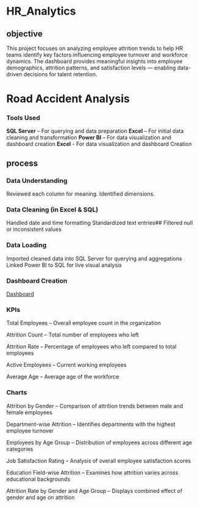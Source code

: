 # HR_Analytics
## objective
This project focuses on analyzing employee attrition trends to help HR teams identify key factors influencing employee turnover and workforce dynamics. The dashboard provides meaningful insights into employee demographics, attrition patterns, and satisfaction levels — enabling data-driven decisions for talent retention.

# Road Accident Analysis

### Tools Used
**SQL Server** – For querying and data preparation
**Excel** – For initial data cleaning and transformation
**Power BI** – For data visualization and dashboard creation
**Excel** - For data visualization and dashboard Creation
## process
### Data Understanding
  Reviewed each column for meaning.
  Identified dimensions.
### Data Cleaning (in Excel & SQL)
  Handled date and time formatting
  Standardized text entries##
  Filtered null or inconsistent values
### Data Loading
  Imported cleaned data into SQL Server for querying and aggregations
  Linked Power BI to SQL for live visual analysis
### Dashboard Creation
 <a href="https://github.com/siddharthsinghnegi/HR_Analytics/blob/main/Screenshot%202025-08-03%20135155.png">Dashboard</a>
### KPIs 
 Total Employees – Overall employee count in the organization

Attrition Count – Total number of employees who left

Attrition Rate – Percentage of employees who left compared to total employees

Active Employees – Current working employees

Average Age – Average age of the workforce
### Charts
Attrition by Gender – Comparison of attrition trends between male and female employees

Department-wise Attrition – Identifies departments with the highest employee turnover

Employees by Age Group – Distribution of employees across different age categories

Job Satisfaction Rating – Analysis of overall employee satisfaction scores

Education Field-wise Attrition – Examines how attrition varies across educational backgrounds

Attrition Rate by Gender and Age Group – Displays combined effect of gender and age on attrition


